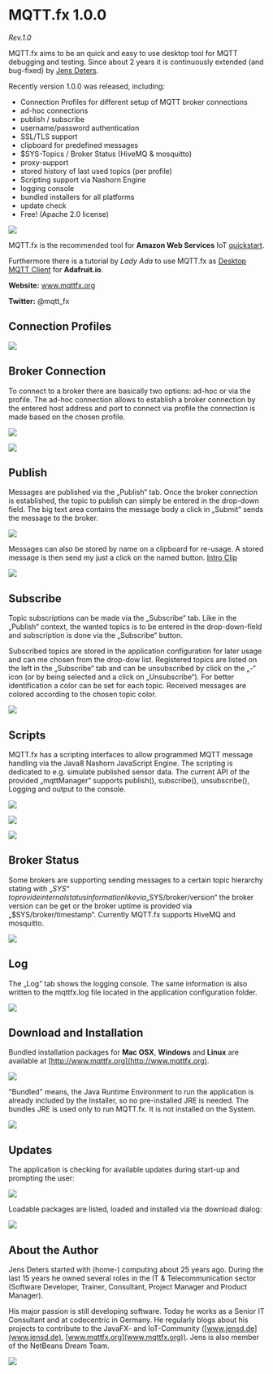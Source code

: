 # MQTT.fx 1.0.0
*Rev.1.0*

MQTT.fx aims to be an quick and easy to use desktop tool for MQTT debugging and testing.
Since about 2 years it is continuously extended (and bug-fixed) by [Jens Deters](http://www.jensd.de).

Recently version 1.0.0 was released, including:

* Connection Profiles for different setup of MQTT broker connections
* ad-hoc connections
* publish / subscribe
* username/password authentication 
* SSL/TLS support
* clipboard for predefined messages
* $SYS-Topics / Broker Status (HiveMQ & mosquitto)
* proxy-support
* stored history of last used topics (per profile)
* Scripting support via Nashorn Engine
* logging console
* bundled installers for all platforms
* update check
* Free! (Apache 2.0 license)

![](mqttfx_about.png)

MQTT.fx is the recommended tool for **Amazon Web Services** IoT [quickstart](http://docs.aws.amazon.com/iot/latest/developerguide/verify-pub-sub.html).

Furthermore there is a tutorial by *Lady Ada* to use MQTT.fx as 
[Desktop MQTT Client]( 
https://learn.adafruit.com/desktop-mqtt-client-for-adafruit-io/overview) for **Adafruit.io**.

**Website:** www.mqttfx.org

**Twitter:** @mqtt_fx



## Connection Profiles
![](mqttfx_connectionprofiles_2.png)

## Broker Connection
To connect to a broker there are basically two options: ad-hoc or via the profile.
The ad-hoc connection allows to establish a broker connection by the entered host address and port to connect via profile the connection is made based on the chosen profile.

![](mqttfx_connect_profile.png)

![](mqttfx_connect_ad-hoc.png)

## Publish
Messages are published via the „Publish“ tab.
Once the broker connection is established, the topic to publish can simply be entered in the drop-down field. The big text area contains the message body a click in „Submit“ sends the message to the broker.

![](mqttfx_publish_clipboard_1.png)

Messages can also be stored by name on a clipboard for re-usage.
A stored message is then send my just a click on the named button.
[Intro Clip](https://youtu.be/Q9yGHCTWxm8)

![](mqttfx_publish_clipboard_2.png)

## Subscribe
Topic subscriptions can be made via the „Subscribe“ tab. Like in the „Publish“ context,  the wanted topics is to be entered in the drop-down-field and subscription is done via the „Subscribe“ button.

Subscribed topics are stored in the application configuration for later usage and can me chosen from the drop-dow list. 
Registered topics are listed on the left in the „Subscribe“ tab and can be unsubscribed by click on the „-“ icon (or by being selected and a click on „Unsubscribe“).
For better identification a color can be set for each topic. Received messages are colored according to the chosen topic color.

![](mqttfx_subscribe.png)

## Scripts
MQTT.fx has a scripting interfaces to allow programmed MQTT message handling via the Java8 Nashorn JavaScript Engine. The scripting is dedicated to e.g. simulate published sensor data.
The current API of the provided „mqttManager“ supports publish(), subscribe(), unsubscribe(), Logging and output to the console.

![](mqttfx_scripting_3.png)

![](mqttfx_scripting_2.png)

![](mqttfx_scripting_1.png)


## Broker Status
Some brokers are supporting sending messages to a certain topic hierarchy stating with „$SYS“ to provide internal status information like via „$SYS/broker/version“ the broker version can be get or the broker uptime is provided via „$SYS/broker/timestamp“.
Currently MQTT.fx supports HiveMQ and mosquitto.

![](mqttfx_broker_status_1.png)

## Log
The „Log“ tab shows the logging console.
The same information is also written to the mqttfx.log file located in the application configuration folder.

![](mqttfx_log_1.png)

## Download and Installation
Bundled installation packages for **Mac OSX**, **Windows** and **Linux** are available at [http://www.mqttfx.org](http://www.mqttfx.org).

![](mqttfx_mqttfxorg_1.png)

"Bundled" means, the Java Runtime Environment to run the application is already included by the Installer, so no pre-installed JRE is needed. The bundles JRE is used only to run MQTT.fx. It is not installed on the System.

![](mqttfx_install_1.png)

 
## Updates
The application is checking for available updates during start-up and prompting the user:

![](mqttfx_updates_1.png)

Loadable packages are listed, loaded and installed via the download dialog:

![](mqttfx_updates_2.png)

## About the Author
Jens Deters started with (home-) computing about 25 years ago. During the last 15 years he owned several roles in the IT & Telecommunication sector (Software Developer, Trainer, Consultant, Project Manager and Product Manager).

His major passion is still developing software. Today he works as a Senior IT Consultant and at codecentric in Germany. He regularly blogs about his projects to contribute to the JavaFX- and IoT-Community ([www.jensd.de](www.jensd.de), [www.mqttfx.org](www.mqttfx.org)). Jens is also member of the NetBeans Dream Team.

![](Jens_Deters_cc_profil_center_w250px.jpeg)




